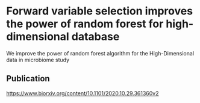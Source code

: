 # Forward variable selection improves the power of random forest for high- dimensional database
We improve the power of random forest algorithm for the High-Dimensional data in microbiome study

## Publication
https://www.biorxiv.org/content/10.1101/2020.10.29.361360v2
